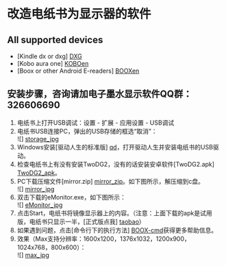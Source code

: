 # 改造电纸书为显示器的软件 #
## All supported devices ##
- [Kindle dx or dxg] [DXG]
- [Kobo aura one] [KOBOen]
- [Boox or other Android E-readers] [BOOXen]
## 安装步骤，咨询请加电子墨水显示软件QQ群：326606690 ##
1. 电纸书上打开USB调试：设置 - 扩展 - 应用设置 - USB调试
2. 电纸书USB连接PC，弹出的USB存储的框选“取消”：  
![] [storage_jpg]
3. Windows安装[驱动人生的标准版] [qd]，打开驱动人生并安装电纸书的USB驱动。
4. 检查电纸书上有没有安装TwoDG2，没有的话安装安卓软件[TwoDG2.apk] [TwoDG2_apk]。
5. PC下载压缩文件[mirror.zip] [mirror_zip]。如下图所示，解压缩到c盘。  
![] [mirror_jpg]
6. 双击下载的eMonitor.exe，如下图所示：  
![] [eMonitor_jpg]
7. 点击Start，电纸书将镜像显示器上的内容。（注意：上面下载的apk是试用版，电纸书只显示一半，[正式版点我] [taobao]）  
8. 如果遇到问题，点击[命令行下的执行方法] [BOOX-cmd]获得更多帮助信息。
9. 效果（Max支持分辨率：1600x1200，1376x1032，1200x900，1024x768，800x600）：  
![] [max_jpg]

[DXG]:		https://github.com/nahtethan/dxg-display/blob/master/DXG.md ""
[BOOXen]:	https://github.com/nahtethan/dxg-display/blob/master/BOOXen.md
[KOBOen]: 	https://github.com/nahtethan/dxg-display/blob/master/e-reader/KOBOen.md
[BOOX-cmd]:	https://github.com/nahtethan/dxg-display/blob/master/e-reader/BOOX-cmd.md

[max_jpg]:		https://github.com/nahtethan/dxg-display/blob/master/99-pictures/max.jpg
[mirror_jpg]:	https://github.com/nahtethan/dxg-display/blob/master/99-pictures/mirror.jpg
[storage_jpg]:	https://github.com/nahtethan/dxg-display/blob/master/99-pictures/storage.jpg
[eMonitor_jpg]:	https://github.com/nahtethan/dxg-display/blob/master/99-pictures/eMonitor.jpg
[mirror_zip]:	https://raw.githubusercontent.com/nahtethan/dxg-display/master/00-binary/mirror.zip
[TwoDG2_apk]:	https://raw.githubusercontent.com/nahtethan/dxg-display/master/00-binary/TwoDG2.apk

[qd]:		http://qd.160.com/
[taobao]:	https://item.taobao.com/item.htm?id=520024244524
